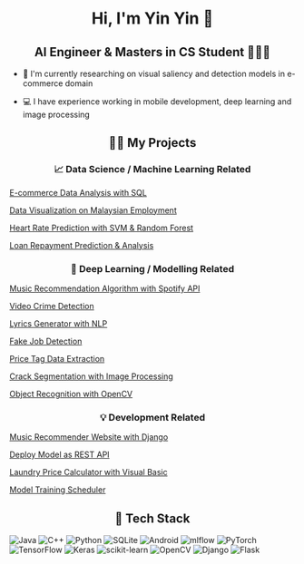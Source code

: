 <h1 align="center">Hi, I'm Yin Yin 👋</h1>
<h2 align="center">AI Engineer & Masters in CS Student 👩🏻‍🎓</h3>

 - 📖 I'm currently researching on visual saliency and detection models in e-commerce domain
  
- 💻 I have experience working in mobile development, deep learning and image processing

<h2 align="center">👩‍💻  My Projects </h3>

<h3 align="center"> 📈 Data Science / Machine Learning Related  </h3>

[E-commerce Data Analysis with SQL](https://github.com/bebbieyin/EcommerceDataAnalysis_SQL)

[Data Visualization on Malaysian Employment](https://github.com/bebbieyin/EmploymentDataVisualization)

[Heart Rate Prediction with SVM & Random Forest](https://github.com/bebbieyin/HeartRatePrediction)

[Loan Repayment Prediction & Analysis](https://github.com/bebbieyin/LoanRepayment)

<h3 align="center"> 🤖 Deep Learning / Modelling Related </h3>

[Music Recommendation Algorithm with Spotify API](https://github.com/bebbieyin/music-recommender-with-spotifyAPI)

[Video Crime Detection](https://github.com/bebbieyin/video-classification-with-deep-learning)

[Lyrics Generator with NLP](https://github.com/bebbieyin/lyrics-generator)

[Fake Job Detection](https://github.com/bebbieyin/fake-job-prediction)

[Price Tag Data Extraction](https://github.com/bebbieyin/Price-Tag-Data-Extraction)

[Crack Segmentation with Image Processing](https://github.com/bebbieyin/crack-segmentation)

[Object Recognition with OpenCV](https://github.com/bebbieyin/object-recognition-with-OBR)

<h3 align="center"> 💡 Development Related </h3>

[Music Recommender Website with Django](https://github.com/bebbieyin/music-recommender-live)

[Deploy Model as REST API](https://github.com/bebbieyin/Model_Deployment_API)

[Laundry Price Calculator with Visual Basic](https://github.com/bebbieyin/laundry-price-calculator)

[Model Training Scheduler](https://github.com/bebbieyin/job-scheduler)

<h2 align="center">🔧  Tech Stack </h3>

![Java](https://img.shields.io/badge/java-%23ED8B00.svg?style=for-the-badge&logo=openjdk&logoColor=white)
![C++](https://img.shields.io/badge/c++-%2300599C.svg?style=for-the-badge&logo=c%2B%2B&logoColor=white)
![Python](https://img.shields.io/badge/python-3670A0?style=for-the-badge&logo=python&logoColor=ffdd54)
![SQLite](https://img.shields.io/badge/sqlite-%2307405e.svg?style=for-the-badge&logo=sqlite&logoColor=white)
![Android](https://img.shields.io/badge/Android-3DDC84?style=for-the-badge&logo=android&logoColor=white)
![mlflow](https://img.shields.io/badge/mlflow-%23d9ead3.svg?style=for-the-badge&logo=numpy&logoColor=blue)
![PyTorch](https://img.shields.io/badge/PyTorch-%23EE4C2C.svg?style=for-the-badge&logo=PyTorch&logoColor=white)
![TensorFlow](https://img.shields.io/badge/TensorFlow-%23FF6F00.svg?style=for-the-badge&logo=TensorFlow&logoColor=white)
![Keras](https://img.shields.io/badge/Keras-%23D00000.svg?style=for-the-badge&logo=Keras&logoColor=white)
![scikit-learn](https://img.shields.io/badge/scikit--learn-%23F7931E.svg?style=for-the-badge&logo=scikit-learn&logoColor=white)
![OpenCV](https://img.shields.io/badge/opencv-%23white.svg?style=for-the-badge&logo=opencv&logoColor=white)
![Django](https://img.shields.io/badge/django-%23092E20.svg?style=for-the-badge&logo=django&logoColor=white)
![Flask](https://img.shields.io/badge/flask-%23000.svg?style=for-the-badge&logo=flask&logoColor=white)
